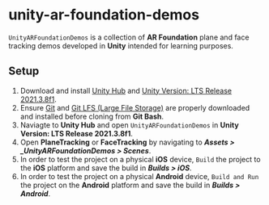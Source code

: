 # unity-ar-foundation-demos

`UnityARFoundationDemos` is a collection of **AR Foundation** plane and face tracking demos developed in **Unity** intended for learning purposes. 

<h2> Setup </h2>

1. Download and install [Unity Hub](https://unity3d.com/get-unity/download) and [Unity Version: LTS Release 2021.3.8f1](https://unity3d.com/unity/qa/lts-releases?page=2).
2. Ensure [Git](https://git-scm.com/) and [Git LFS (Large File Storage)](https://git-lfs.github.com) are properly downloaded and installed before cloning from **Git Bash**.
5. Naviagte to **Unity Hub** and open `UnityARFoundationDemos` in **Unity Version: LTS Release 2021.3.8f1**.
6. Open **PlaneTracking** or **FaceTracking** by navigating to _**Assets > _UnityARFoundationDemos > Scenes**_.
7. In order to test the project on a physical **iOS** device, `Build` the project to the **iOS** platform and save the build in _**Builds > iOS**_.
8. In order to test the project on a physical **Android** device, `Build and Run` the project on the **Android** platform and save the build in _**Builds > Android**_.

